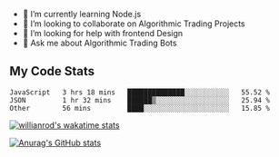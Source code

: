 
- 🌱 I’m currently learning Node.js
- 👯 I’m looking to collaborate on Algorithmic Trading Projects
- 🤔 I’m looking for help with frontend Design
- 💬 Ask me about Algorithmic Trading Bots 

## My Code Stats

<!--START_SECTION:waka-->

```text
JavaScript   3 hrs 18 mins   ██████████████░░░░░░░░░░░   55.52 %
JSON         1 hr 32 mins    ██████▒░░░░░░░░░░░░░░░░░░   25.94 %
Other        56 mins         ████░░░░░░░░░░░░░░░░░░░░░   15.85 %
```

<!--END_SECTION:waka-->

[![willianrod's wakatime stats](https://github-readme-stats.vercel.app/api/wakatime?username=holdandup&layout=compact&theme=react&custom_title=Wakatime%20All%20Time%20Stats&langs_count=8)](https://github.com/anuraghazra/github-readme-stats)

[![Anurag's GitHub stats](https://github-readme-stats.vercel.app/api?username=Kevinbarrero)](https://github.com/anuraghazra/github-readme-stats)




